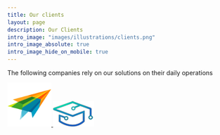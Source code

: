 ```yaml
---
title: Our clients
layout: page
description: Our Clients
intro_image: "images/illustrations/clients.png"
intro_image_absolute: true
intro_image_hide_on_mobile: true
---
```


The following companies rely on our solutions on their daily operations

<a href="https://viacreativetech.com/">
<img src="https://raw.githubusercontent.com/securze/company/main/images/logo/vct.png" width=100 height=100>
</a>


<a href="https://campusfunda.com/">
<img src="https://raw.githubusercontent.com/securze/company/main/images/logo/cf.png">
</a>

<!--WhatsApp-->
<script>
(function (w, d, s, u) {
w.gbwawc = {
url: u,
options: {
        waId: "+918451073938",
        siteName: "Securze",
        siteTag: "Online",
        siteLogo: "https://raw.githubusercontent.com/securze/company/main/images/logo/logo-hd-removebg.png",
        widgetPosition: "RIGHT",
        triggerMessage: "",
        welcomeMessage: "Hello!👋How can I help you?",
        brandColor: "#25D366",
        messageText: "",
        replyOptions: ['','',''],
    },
};
var h = d.getElementsByTagName(s)[0],
j = d.createElement(s);
j.async = true;
j.src = u + "/whatsapp-widget.min.js?_=" + Math.random();
h.parentNode.insertBefore(j, h);
})(window, document, "script", "https://waw.gallabox.com");
</script>
